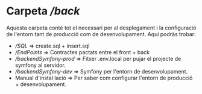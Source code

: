 # Carpeta _/back_

Aquesta carpeta conté tot el necessari per al desplegament i la configuració de l'entorn tant de producció com de desenvolupament.
Aquí podràs trobar:
 -  _/SQL_ => create.sql + insert.sql
 -  _/EndPoints_ => Contractes pactats entre el front + back
 -  _/backendSymfony-prod_ => Fitxer .env.local per pujar el projecte de symfony al servidor.
 -  _/backendSymfony-dev_ => Symfony per l'entorn de desenvolupament.
 -  Manual d'instal·lació => Per saber com configurar l'entorn de producció + desenvolupament.
